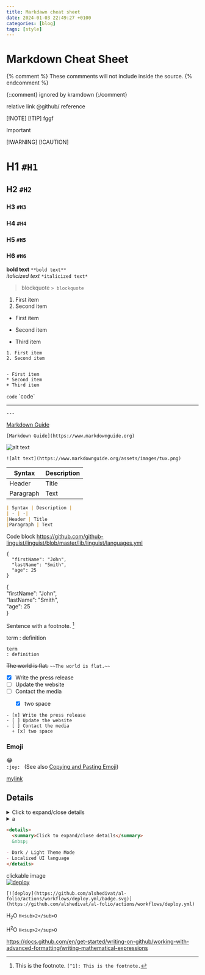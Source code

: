 ```yaml
---
title: Markdawn cheat sheet
date: 2024-01-03 22:49:27 +0100
categories: [blog]
tags: [style]
---
```

# Markdown Cheat Sheet

<!--- comment -->

[comment]: comment

[//]:  comment

{% comment %} 
    These commments will not include inside the source.
{% endcomment %}

{::comment}
ignored by kramdown
{:/comment}


relative link
@github/ reference


[!NOTE]
[!TIP] fggf  
> [!IMPORTANT]
> [!WARNING]
> [!CAUTION]


# H1 `#H1` 
## H2 `#H2` 
### H3 `#H3`
### H4 `#H4`
### H5 `#H5`
### H6 `#H6`

 **bold text** `**bold text**`  
*italicized text* `*italicized text*`
> blockquote  `> blockquote`

1. First item
2. Second item


- First item   
* Second item 
+ Third item 


```markdawn
1. First item
2. Second item


- First item   
* Second item 
+ Third item 

```

`code`  \`code\`  


--- 
`---`


[Markdown Guide](https://www.markdownguide.org)  
```markdawn
[Markdown Guide](https://www.markdownguide.org)  
```


![alt text](https://www.markdownguide.org/assets/images/tux.png)  
```markdawn
![alt text](https://www.markdownguide.org/assets/images/tux.png)
```


| Syntax | Description |
| - | -|
|Header | Title 
|Paragraph | Text 

```markdown
| Syntax | Description |
| - | -|
|Header | Title 
|Paragraph | Text 
```


Code block <https://github.com/github-linguist/linguist/blob/master/lib/linguist/languages.yml>

```
{
  "firstName": "John",
  "lastName": "Smith",
  "age": 25
}
```



{  
  "firstName": "John",  
  "lastName": "Smith",  
  "age": 25  
}  



Sentence with a footnote. [^1]

[^1]: This is the footnote.  `[^1]: This is the footnote.`


term
: definition

```
term
: definition
```


~~The world is flat.~~  `~~The world is flat.~~`


- [x] Write the press release
- [ ] Update the website
- [ ] Contact the media
  + [x] two space
	
	
```
- [x] Write the press release
- [ ] Update the website
- [ ] Contact the media
  + [x] two space

```

### Emoji

 :joy:   
 `:joy: ` (See also [Copying and Pasting Emoji](https://www.markdownguide.org/extended-syntax/#copying-and-pasting-emoji))



[mylink]

## Details

<details>
  <summary>Click to expand/close details</summary>
  &nbsp;

1. Item1 
2. Item2

</details>


<details><summary> a </summary><blockquote>

<details><summary> b </summary>
text
text 

</details>
</blockquote></details>


```markdown
<details>
  <summary>Click to expand/close details</summary>
  &nbsp;

- Dark / Light Theme Mode
- Localized UI language
</details>
```

[mylink]:https://github.com/KosarevDmitry/topics/edit/main/markdown


clickable image  
[![deploy](https://github.com/alshedivat/al-folio/actions/workflows/deploy.yml/badge.svg)](https://github.com/alshedivat/al-folio/actions/workflows/deploy.yml)

`[![deploy](https://github.com/alshedivat/al-folio/actions/workflows/deploy.yml/badge.svg)](https://github.com/alshedivat/al-folio/actions/workflows/deploy.yml)`

H<sub>2</sub>O  `H<sub>2</sub>O`

H<sup>2</sup>O  `H<sup>2</sup>O`

<https://docs.github.com/en/get-started/writing-on-github/working-with-advanced-formatting/writing-mathematical-expressions>